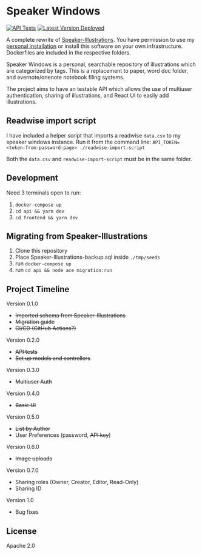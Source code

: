 # Speaker Windows

[![API Tests](https://github.com/andrewwippler/SpeakerWindows/actions/workflows/api-tests.yml/badge.svg)](https://github.com/andrewwippler/SpeakerWindows/actions/workflows/api-tests.yml) [![Latest Version Deployed](https://github.com/andrewwippler/SpeakerWindows/actions/workflows/build-and-deploy.yml/badge.svg)](https://github.com/andrewwippler/SpeakerWindows/actions/workflows/build-and-deploy.yml)

A complete rewrite of [Speaker-Illustrations](https://github.com/andrewwippler/speaker-illustrations). You have permission to use my [personal installation](http://sw.wplr.rocks/) or install this software on your own infrastructure. Dockerfiles are included in the respective folders.

Speaker Windows is a personal, searchable repository of illustrations which are categorized by tags. This is a replacement to paper, word doc folder, and evernote/onenote notebook filing systems.

The project aims to have an testable API which allows the use of multiuser authentication, sharing of illustrations, and React UI to easily add illustrations.

## Readwise import script

I have included a helper script that imports a readwise `data.csv` to my speaker windows instance. Run it from the command line: `API_TOKEN=<token-from-password-page> ./readwise-import-script`

Both the `data.csv` and `readwise-import-script` must be in the same folder.

## Development

Need 3 terminals open to run:
1. `docker-compose up`
2. `cd api && yarn dev`
3. `cd frontend && yarn dev`

## Migrating from Speaker-Illustrations

1. Clone this repository
2. Place Speaker-Illustrations-backup.sql inside `./tmp/seeds`
3. run `docker-compose up`
4. run `cd api && node ace migration:run`

## Project Timeline

Version 0.1.0

- ~~Imported schema from Speaker-Illustrations~~
- ~~Migration guide~~
- ~~CI/CD (GitHub Actions?)~~

Version 0.2.0

- ~~API tests~~
- ~~Set up models and controllers~~

Version 0.3.0

- ~~Multiuser Auth~~

Version 0.4.0

- ~~Basic UI~~

Version 0.5.0

- ~~List by Author~~
- User Preferences (password, ~~API key~~)

Version 0.6.0
- ~~Image uploads~~

Version 0.7.0

- Sharing roles (Owner, Creator, Editor, Read-Only)
- Sharing ID

Version 1.0

- Bug fixes

## License

Apache 2.0

